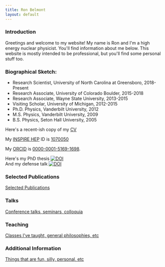 ```yaml
---
title: Ron Belmont
layout: default
---
```




### Introduction

Greetings and welcome to my website!  My name is Ron and I'm a high energy nuclear physicist.
You'll find information about me below.  This website is
mostly intended to be professional, but you'll find some personal stuff too.



### Biographical Sketch:

- Research Scientist, University of North Carolina at Greensboro, 2018-Present
- Research Associate, University of Colorado Boulder, 2015-2018
- Research Associate, Wayne State University, 2013-2015
- Visiting Scholar, University of Michigan, 2012-2015
- Ph.D. Physics, Vanderbilt University, 2012
- M.S. Physics, Vanderbilt University, 2009
- B.S. Physics, Seton Hall University, 2005

Here's a recent-ish copy of my [CV](/assets/files/cv_full.pdf)

My [INSPIRE HEP](https://inspirehep.net) ID is [1070050](https://inspirehep.net/authors/1070050)

My [ORCID](https://orcid.org) is [0000-0001-5169-1698](https://orcid.org/0000-0001-5169-1698).

Here's my PhD thesis [![DOI](https://zenodo.org/badge/DOI/10.5281/zenodo.3763862.svg)](https://doi.org/10.5281/zenodo.3763862)
<br>
And my defense talk [![DOI](https://zenodo.org/badge/DOI/10.5281/zenodo.4732678.svg)](https://doi.org/10.5281/zenodo.4732678)



### Selected Publications

[Selected Publications](selected.html)



### Talks

[Conference talks, seminars, colloquia](talks.html)



### Teaching

[Classes I've taught, general philosophies, etc](teaching.html)



### Additional Information

[Things that are fun, silly, personal, etc](additional.html)



